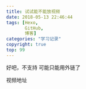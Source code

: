 ```yaml
---
title: 试试能不能放视频
date: 2018-05-13 22:46:44
tags: [Hexo,
       GitHub,
       博客]
categories: "学习记录"
copyright: true
top: 99
---
```


<source src="http://7xjjdc.com1.z0.glb.clouddn.com/dizhizhuangbi1.mp4" type="video/mp4">
好吧，不支持
可能只能用外链了

<a src="http://7xjjdc.com1.z0.glb.clouddn.com/dizhizhuangbi1.mp4"> 视频地址 </a>